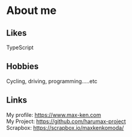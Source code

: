 # About me

## Likes
TypeScript

## Hobbies
Cycling, driving, programming.....etc

## Links
My profile: https://www.max-ken.com</br>
My Project: https://github.com/harumax-project</br>
Scrapbox: https://scrapbox.io/maxkenkomoda/ 


